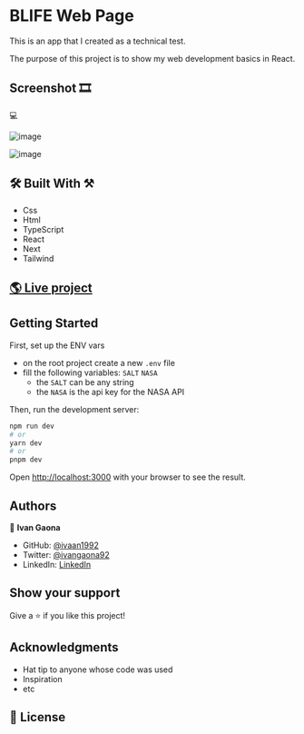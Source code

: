 # BLIFE Web Page

This is an app that I created as a technical test.

The purpose of this project is to show my web development basics in React.

## Screenshot 🎞️
💻

![image](https://github.com/ivaan1992/blife-project/assets/73128809/99c651f6-d5a6-43a5-a373-bdf7bce3a89b)

![image](https://github.com/ivaan1992/blife-project/assets/73128809/2d6c9ab2-7013-4eb9-9570-54bdaf6d46b5)


##  🛠️ Built With ⚒️

- Css
- Html
- TypeScript
- React
- Next
- Tailwind


## [🌎 Live project](https://blife-project-vn62-58e09u9wq-ivaan1992s-projects.vercel.app/ )

## Getting Started
First, set up the ENV vars
- on the root project create a new `.env` file
- fill the following variables: `SALT` `NASA`
  - the `SALT` can be any string
  - the `NASA` is the api key for the NASA API

Then, run the development server:

```bash
npm run dev
# or
yarn dev
# or
pnpm dev
```

Open [http://localhost:3000](http://localhost:3000) with your browser to see the result.


## Authors

👤 **Ivan Gaona**


- GitHub: [@ivaan1992](https://github.com/ivaan1992)
- Twitter: [@ivangaona92](https://twitter.com/ivangaona92)
- LinkedIn: [LinkedIn](https://www.linkedin.com/in/ivan-linares-gaona/)

## Show your support

Give a ⭐️ if you like this project!

## Acknowledgments

- Hat tip to anyone whose code was used
- Inspiration
- etc
## 📝 License
